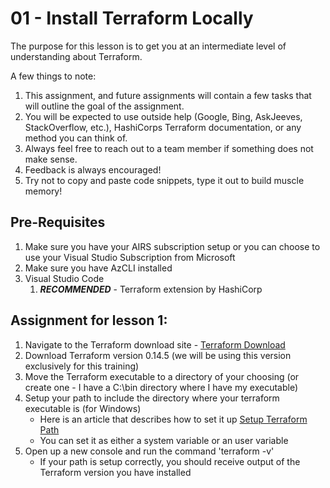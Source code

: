 # 01 - Install Terraform Locally

The purpose for this lesson is to get you at an intermediate level of understanding about Terraform. 

A few things to note:
1. This assignment, and future assignments will contain a few tasks that will outline the goal of the assignment.
2. You will be expected to use outside help (Google, Bing, AskJeeves, StackOverflow, etc.), HashiCorps Terraform documentation, or any method you can think of.
3. Always feel free to reach out to a team member if something does not make sense.
4. Feedback is always encouraged!
5. Try not to copy and paste code snippets, type it out to build muscle memory!

## Pre-Requisites
1. Make sure you have your AIRS subscription setup or you can choose to use your Visual Studio Subscription from Microsoft
2. Make sure you have AzCLI installed
3. Visual Studio Code
   1. ***RECOMMENDED*** - Terraform extension by HashiCorp

## Assignment for lesson 1:
1. Navigate to the Terraform download site - [Terraform Download](https://releases.hashicorp.com/terraform/)
2. Download Terraform version 0.14.5 (we will be using this version exclusively for this training)
3. Move the Terraform executable to a directory of your choosing (or create one - I have a C:\bin directory where I have my executable)
4. Setup your path to include the directory where your terraform executable is (for Windows)
   - Here is an article that describes how to set it up [Setup Terraform Path](https://stackoverflow.com/questions/1618280/where-can-i-set-path-to-make-exe-on-windows)
   - You can set it as either a system variable or an user variable
5. Open up a new console and run the command 'terraform -v'
   - If your path is setup correctly, you should receive output of the Terraform version you have installed
